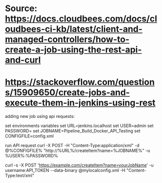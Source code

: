# Source: https://docs.cloudbees.com/docs/cloudbees-ci-kb/latest/client-and-managed-controllers/how-to-create-a-job-using-the-rest-api-and-curl
# https://stackoverflow.com/questions/15909650/create-jobs-and-execute-them-in-jenkins-using-rest


adding new job using api requests:

set environments variables
set URL=jenkins.localhost
set USER=admin
set PASSWORD=
set JOBNAME=Pipeline_Build_Docker_API_Testing
set CONFIGFILE=config.xml


run API request
curl -X POST -H "Content-Type:application/xml" -d @%CONFIGFILE% "http://%URL%/createItem?name=%JOBNAME%" -u %USER%:%PASSWORD%



curl -s -X POST 'https://example.com/createItem?name=yourJobName' -u username:API_TOKEN --data-binary @mylocalconfig.xml -H "Content-Type:text/xml"
